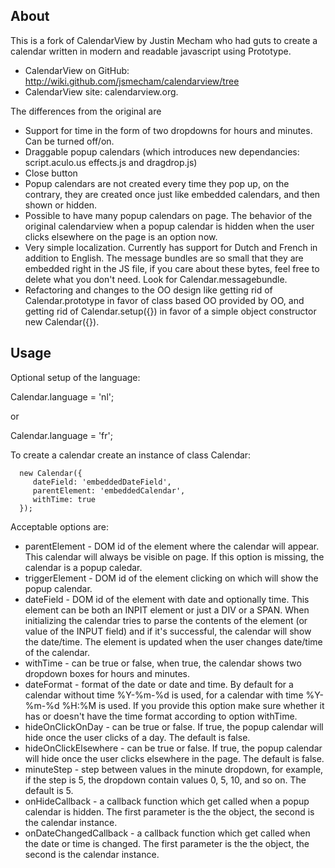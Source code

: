 About
-----------

This is a fork of CalendarView by Justin Mecham who had guts to create a calendar 
written in modern and readable javascript using Prototype.

* CalendarView  on GitHub: http://wiki.github.com/jsmecham/calendarview/tree
* CalendarView site: calendarview.org.

The differences from the original are

* Support for time in the form of two dropdowns for hours and minutes. Can be turned off/on.
* Draggable popup calendars (which introduces new dependancies: script.aculo.us effects.js and dragdrop.js)
* Close button
* Popup calendars  are not created every time they pop up, on the contrary, they are created once just like
  embedded calendars, and then shown or hidden.
* Possible to have many popup calendars on page. The behavior of the original calendarview when a popup 
  calendar is hidden when the user clicks elsewhere on the page is an option now.
* Very simple localization. Currently has support for Dutch and French in addition to English. The message bundles
  are so small that they are embedded right in the JS file, if you care about these bytes, feel free
  to delete what you don't need. Look for Calendar.messagebundle.
* Refactoring and changes to the OO design like getting rid of Calendar.prototype in favor of class based 
  OO provided by OO, and getting rid of Calendar.setup({}) in favor of a simple object constructor new Calendar({}).


Usage
-----------

Optional setup of the language:

  Calendar.language = 'nl';
  
or

  Calendar.language = 'fr';
  

To create a calendar create an instance of class Calendar:


      new Calendar({
         dateField: 'embeddedDateField',
         parentElement: 'embeddedCalendar',
         withTime: true
      });
  
Acceptable options are:

* parentElement - DOM id of the element where the calendar will appear. This calendar will always be visible on page. If this option
  is missing, the calendar is a popup caledar.
* triggerElement - DOM id of the element clicking on which will show the popup calendar.
* dateField - DOM id of the element with date and optionally time. This element can be both an INPIT element or just a DIV or a SPAN. 
  When initializing the calendar tries to parse the contents of the element (or value of the INPUT field) and if it's successful, 
  the calendar will show the date/time. The element is updated when the user changes date/time of the calendar.
* withTime - can be true or false, when true, the calendar shows two dropdown boxes for hours and minutes.
* dateFormat - format of the date or date and time. By default for a calendar without time %Y-%m-%d is used, for a calendar with time
  %Y-%m-%d %H:%M is used. If you provide this option make sure whether it has or doesn't have the time format according to option withTime.
* hideOnClickOnDay - can be true or false. If true, the popup calendar will hide once the user clicks of a day. The default is false.
* hideOnClickElsewhere - can be true or false. If true, the popup calendar will hide once the user clicks elsewhere in the page. 
  The default is false.
* minuteStep - step between values in the minute dropdown, for example, if the step is 5, the dropdown contain values 0, 5, 10, and so on.
  The default is 5.
* onHideCallback - a callback function which get called when a popup calendar is hidden. The first parameter is the the object, the second is
  the calendar instance.
* onDateChangedCallback - a callback function which get called when the date or time is changed. The first parameter is the the object, 
  the second is the calendar instance.
  

